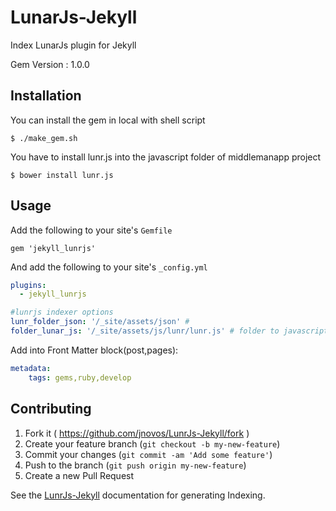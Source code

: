 # LunarJs-Jekyll

Index LunarJs plugin for Jekyll

  Gem Version : 1.0.0

## Installation

  You can install the gem in local with shell script 

    $ ./make_gem.sh

  You have to install lunr.js into the javascript folder of middlemanapp project

    $ bower install lunr.js


## Usage

Add the following to your site's `Gemfile`

```
gem 'jekyll_lunrjs'
```

And add the following to your site's `_config.yml`

```yml
plugins:
  - jekyll_lunrjs

#lunrjs indexer options
lunr_folder_json: '/_site/assets/json' # 
folder_lunar_js: '/_site/assets/js/lunr/lunr.js' # folder to javascript lunrjs
```

Add into Front Matter block(post,pages):

```yml
metadata:
    tags: gems,ruby,develop
```

## Contributing

1. Fork it ( https://github.com/jnovos/LunrJs-Jekyll/fork )
2. Create your feature branch (`git checkout -b my-new-feature`)
3. Commit your changes (`git commit -am 'Add some feature'`)
4. Push to the branch (`git push origin my-new-feature`)
5. Create a new Pull Request

See the [LunrJs-Jekyll](https://github.com/jnovos/LunrJs-Jekyll) documentation for generating Indexing.

